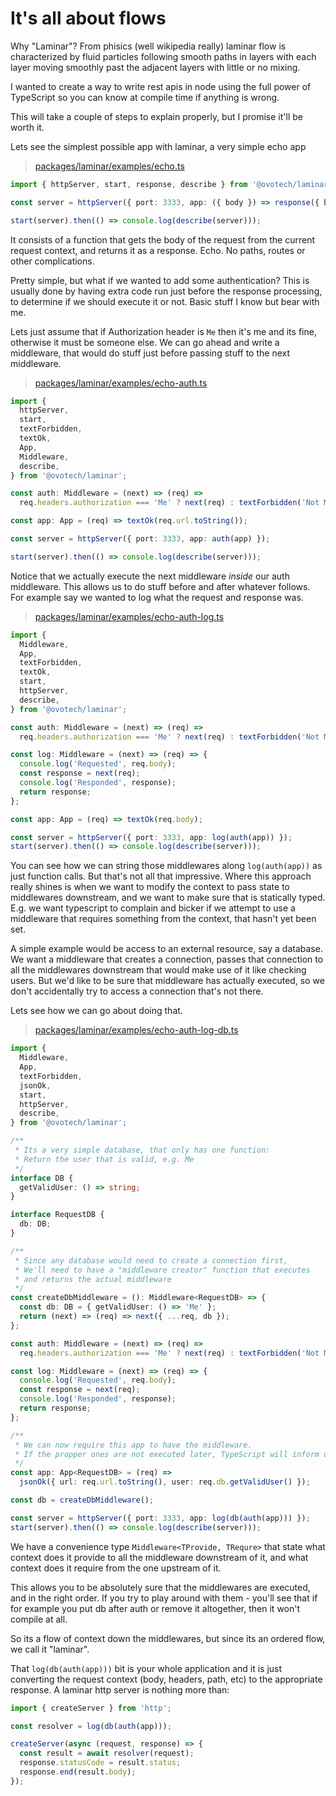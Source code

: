 # It's all about flows

Why "Laminar"? From phisics (well wikipedia really) laminar flow is characterized by fluid particles following smooth paths in layers with each layer moving smoothly past the adjacent layers with little or no mixing.

I wanted to create a way to write rest apis in node using the full power of TypeScript so you can know at compile time if anything is wrong.

This will take a couple of steps to explain properly, but I promise it'll be worth it.

Lets see the simplest possible app with laminar, a very simple echo app

> [packages/laminar/examples/echo.ts](https://github.com/ovotech/laminar/tree/main/packages/laminar/examples/echo.ts)

```typescript
import { httpServer, start, response, describe } from '@ovotech/laminar';

const server = httpServer({ port: 3333, app: ({ body }) => response({ body }) });

start(server).then(() => console.log(describe(server)));
```

It consists of a function that gets the body of the request from the current request context, and returns it as a response. Echo.
No paths, routes or other complications.

Pretty simple, but what if we wanted to add some authentication? This is usually done by having extra code run just before the response processing, to determine if we should execute it or not. Basic stuff I know but bear with me.

Lets just assume that if Authorization header is `Me` then it's me and its fine, otherwise it must be someone else.
We can go ahead and write a middleware, that would do stuff just before passing stuff to the next middleware.

> [packages/laminar/examples/echo-auth.ts](https://github.com/ovotech/laminar/tree/main/packages/laminar/examples/echo-auth.ts)

```typescript
import {
  httpServer,
  start,
  textForbidden,
  textOk,
  App,
  Middleware,
  describe,
} from '@ovotech/laminar';

const auth: Middleware = (next) => (req) =>
  req.headers.authorization === 'Me' ? next(req) : textForbidden('Not Me');

const app: App = (req) => textOk(req.url.toString());

const server = httpServer({ port: 3333, app: auth(app) });

start(server).then(() => console.log(describe(server)));
```

Notice that we actually execute the next middleware _inside_ our auth middleware. This allows us to do stuff before and after whatever follows. For example say we wanted to log what the request and response was.

> [packages/laminar/examples/echo-auth-log.ts](https://github.com/ovotech/laminar/tree/main/packages/laminar/examples/echo-auth-log.ts)

```typescript
import {
  Middleware,
  App,
  textForbidden,
  textOk,
  start,
  httpServer,
  describe,
} from '@ovotech/laminar';

const auth: Middleware = (next) => (req) =>
  req.headers.authorization === 'Me' ? next(req) : textForbidden('Not Me');

const log: Middleware = (next) => (req) => {
  console.log('Requested', req.body);
  const response = next(req);
  console.log('Responded', response);
  return response;
};

const app: App = (req) => textOk(req.body);

const server = httpServer({ port: 3333, app: log(auth(app)) });
start(server).then(() => console.log(describe(server)));
```

You can see how we can string those middlewares along `log(auth(app))` as just function calls. But that's not all that impressive. Where this approach really shines is when we want to modify the context to pass state to middlewares downstream, and we want to make sure that is statically typed. E.g. we want typescript to complain and bicker if we attempt to use a middleware that requires something from the context, that hasn't yet been set.

A simple example would be access to an external resource, say a database. We want a middleware that creates a connection, passes that connection to all the middlewares downstream that would make use of it like checking users. But we'd like to be sure that middleware has actually executed, so we don't accidentally try to access a connection that's not there.

Lets see how we can go about doing that.

> [packages/laminar/examples/echo-auth-log-db.ts](https://github.com/ovotech/laminar/tree/main/packages/laminar/examples/echo-auth-log-db.ts)

```typescript
import {
  Middleware,
  App,
  textForbidden,
  jsonOk,
  start,
  httpServer,
  describe,
} from '@ovotech/laminar';

/**
 * Its a very simple database, that only has one function:
 * Return the user that is valid, e.g. Me
 */
interface DB {
  getValidUser: () => string;
}

interface RequestDB {
  db: DB;
}

/**
 * Since any database would need to create a connection first,
 * We'll need to have a "middleware creator" function that executes
 * and returns the actual middleware
 */
const createDbMiddleware = (): Middleware<RequestDB> => {
  const db: DB = { getValidUser: () => 'Me' };
  return (next) => (req) => next({ ...req, db });
};

const auth: Middleware = (next) => (req) =>
  req.headers.authorization === 'Me' ? next(req) : textForbidden('Not Me');

const log: Middleware = (next) => (req) => {
  console.log('Requested', req.body);
  const response = next(req);
  console.log('Responded', response);
  return response;
};

/**
 * We can now require this app to have the middleware.
 * If the propper ones are not executed later, TypeScript will inform us at compile time.
 */
const app: App<RequestDB> = (req) =>
  jsonOk({ url: req.url.toString(), user: req.db.getValidUser() });

const db = createDbMiddleware();

const server = httpServer({ port: 3333, app: log(db(auth(app))) });
start(server).then(() => console.log(describe(server)));
```

We have a convenience type `Middleware<TProvide, TRequre>` that state what context does it provide to all the middleware downstream of it, and what context does it require from the one upstream of it.

This allows you to be absolutely sure that the middlewares are executed, and in the right order. If you try to play around with them - you'll see that if for example you put db after auth or remove it altogether, then it won't compile at all.

So its a flow of context down the middlewares, but since its an ordered flow, we call it "laminar".

That `log(db(auth(app)))` bit is your whole application and it is just converting the request context (body, headers, path, etc) to the appropriate response. A laminar http server is nothing more than:

```typescript
import { createServer } from 'http';

const resolver = log(db(auth(app)));

createServer(async (request, response) => {
  const result = await resolver(request);
  response.statusCode = result.status;
  response.end(result.body);
});
```
